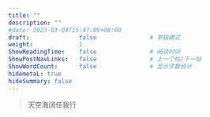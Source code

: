 ```yaml
---
title: ""
description: ""
#date: 2023-03-04T15:47:09+08:00
draft:              false               # 草稿模式
weight:             1
ShowReadingTime:    false               # 阅读时间
ShowPostNavLinks:   false               # 上一个帖/下一帖
ShowWordCount:      false               # 显示字数统计
hidemetaL: true
hideSummary: false
---  
```


>天空海阔任我行


